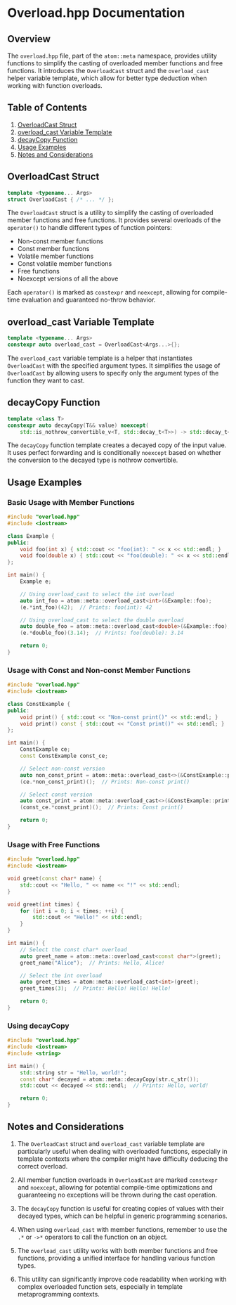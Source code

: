 # Overload.hpp Documentation

## Overview

The `overload.hpp` file, part of the `atom::meta` namespace, provides utility functions to simplify the casting of overloaded member functions and free functions. It introduces the `OverloadCast` struct and the `overload_cast` helper variable template, which allow for better type deduction when working with function overloads.

## Table of Contents

1. [OverloadCast Struct](#overloadcast-struct)
2. [overload_cast Variable Template](#overload_cast-variable-template)
3. [decayCopy Function](#decaycopy-function)
4. [Usage Examples](#usage-examples)
5. [Notes and Considerations](#notes-and-considerations)

## OverloadCast Struct

```cpp
template <typename... Args>
struct OverloadCast { /* ... */ };
```

The `OverloadCast` struct is a utility to simplify the casting of overloaded member functions and free functions. It provides several overloads of the `operator()` to handle different types of function pointers:

- Non-const member functions
- Const member functions
- Volatile member functions
- Const volatile member functions
- Free functions
- Noexcept versions of all the above

Each `operator()` is marked as `constexpr` and `noexcept`, allowing for compile-time evaluation and guaranteed no-throw behavior.

## overload_cast Variable Template

```cpp
template <typename... Args>
constexpr auto overload_cast = OverloadCast<Args...>{};
```

The `overload_cast` variable template is a helper that instantiates `OverloadCast` with the specified argument types. It simplifies the usage of `OverloadCast` by allowing users to specify only the argument types of the function they want to cast.

## decayCopy Function

```cpp
template <class T>
constexpr auto decayCopy(T&& value) noexcept(
    std::is_nothrow_convertible_v<T, std::decay_t<T>>) -> std::decay_t<T>;
```

The `decayCopy` function template creates a decayed copy of the input value. It uses perfect forwarding and is conditionally `noexcept` based on whether the conversion to the decayed type is nothrow convertible.

## Usage Examples

### Basic Usage with Member Functions

```cpp
#include "overload.hpp"
#include <iostream>

class Example {
public:
    void foo(int x) { std::cout << "foo(int): " << x << std::endl; }
    void foo(double x) { std::cout << "foo(double): " << x << std::endl; }
};

int main() {
    Example e;

    // Using overload_cast to select the int overload
    auto int_foo = atom::meta::overload_cast<int>(&Example::foo);
    (e.*int_foo)(42);  // Prints: foo(int): 42

    // Using overload_cast to select the double overload
    auto double_foo = atom::meta::overload_cast<double>(&Example::foo);
    (e.*double_foo)(3.14);  // Prints: foo(double): 3.14

    return 0;
}
```

### Usage with Const and Non-const Member Functions

```cpp
#include "overload.hpp"
#include <iostream>

class ConstExample {
public:
    void print() { std::cout << "Non-const print()" << std::endl; }
    void print() const { std::cout << "Const print()" << std::endl; }
};

int main() {
    ConstExample ce;
    const ConstExample const_ce;

    // Select non-const version
    auto non_const_print = atom::meta::overload_cast<>(&ConstExample::print);
    (ce.*non_const_print)();  // Prints: Non-const print()

    // Select const version
    auto const_print = atom::meta::overload_cast<>(&ConstExample::print);
    (const_ce.*const_print)();  // Prints: Const print()

    return 0;
}
```

### Usage with Free Functions

```cpp
#include "overload.hpp"
#include <iostream>

void greet(const char* name) {
    std::cout << "Hello, " << name << "!" << std::endl;
}

void greet(int times) {
    for (int i = 0; i < times; ++i) {
        std::cout << "Hello!" << std::endl;
    }
}

int main() {
    // Select the const char* overload
    auto greet_name = atom::meta::overload_cast<const char*>(greet);
    greet_name("Alice");  // Prints: Hello, Alice!

    // Select the int overload
    auto greet_times = atom::meta::overload_cast<int>(greet);
    greet_times(3);  // Prints: Hello! Hello! Hello!

    return 0;
}
```

### Using decayCopy

```cpp
#include "overload.hpp"
#include <iostream>
#include <string>

int main() {
    std::string str = "Hello, world!";
    const char* decayed = atom::meta::decayCopy(str.c_str());
    std::cout << decayed << std::endl;  // Prints: Hello, world!

    return 0;
}
```

## Notes and Considerations

1. The `OverloadCast` struct and `overload_cast` variable template are particularly useful when dealing with overloaded functions, especially in template contexts where the compiler might have difficulty deducing the correct overload.

2. All member function overloads in `OverloadCast` are marked `constexpr` and `noexcept`, allowing for potential compile-time optimizations and guaranteeing no exceptions will be thrown during the cast operation.

3. The `decayCopy` function is useful for creating copies of values with their decayed types, which can be helpful in generic programming scenarios.

4. When using `overload_cast` with member functions, remember to use the `.*` or `->*` operators to call the function on an object.

5. The `overload_cast` utility works with both member functions and free functions, providing a unified interface for handling various function types.

6. This utility can significantly improve code readability when working with complex overloaded function sets, especially in template metaprogramming contexts.
